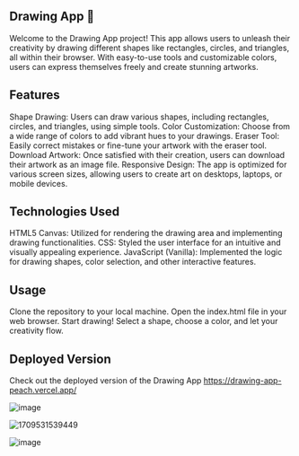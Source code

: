 ## Drawing App 🎨

Welcome to the Drawing App project! This app allows users to unleash their creativity by drawing different shapes like rectangles, circles, and triangles, all within their browser. With easy-to-use tools and customizable colors, users can express themselves freely and create stunning artworks.

## Features

Shape Drawing: Users can draw various shapes, including rectangles, circles, and triangles, using simple tools.
Color Customization: Choose from a wide range of colors to add vibrant hues to your drawings.
Eraser Tool: Easily correct mistakes or fine-tune your artwork with the eraser tool.
Download Artwork: Once satisfied with their creation, users can download their artwork as an image file.
Responsive Design: The app is optimized for various screen sizes, allowing users to create art on desktops, laptops, or mobile devices.

## Technologies Used

HTML5 Canvas: Utilized for rendering the drawing area and implementing drawing functionalities.
CSS: Styled the user interface for an intuitive and visually appealing experience.
JavaScript (Vanilla): Implemented the logic for drawing shapes, color selection, and other interactive features.

## Usage

Clone the repository to your local machine.
Open the index.html file in your web browser.
Start drawing! Select a shape, choose a color, and let your creativity flow.

## Deployed Version

Check out the deployed version of the Drawing App https://drawing-app-peach.vercel.app/


![image](https://github.com/DeeprajGhadashi/Drawing-App/assets/129051845/56e451c2-90f1-4fee-aff6-1a17c426c50a)

![1709531539449](https://github.com/DeeprajGhadashi/Drawing-App/assets/129051845/9a796134-2afa-4ebd-9c8b-9807c62a3a1c)

![image](https://github.com/DeeprajGhadashi/Drawing-App/assets/129051845/e5433465-3a75-48f7-bc65-6dd112cf98af)

